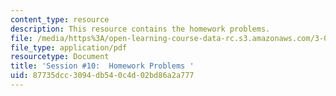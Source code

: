 ```yaml
---
content_type: resource
description: This resource contains the homework problems.
file: /media/https%3A/open-learning-course-data-rc.s3.amazonaws.com/3-091sc-introduction-to-solid-state-chemistry-fall-2010/87735dcc3094db540c4d02bd86a2a777_MIT3_091SCF09_hw10.pdf
file_type: application/pdf
resourcetype: Document
title: 'Session #10:  Homework Problems '
uid: 87735dcc-3094-db54-0c4d-02bd86a2a777
---
```

